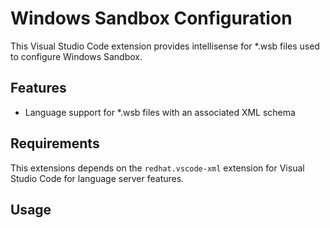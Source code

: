 # Windows Sandbox Configuration

This Visual Studio Code extension provides intellisense for *.wsb files used to configure Windows Sandbox.

## Features

- Language support for *.wsb files with an associated XML schema

## Requirements

This extensions depends on the `redhat.vscode-xml` extension for Visual Studio Code for language server features.

## Usage

